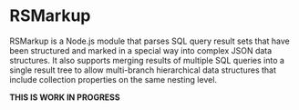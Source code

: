 # RSMarkup

RSMarkup is a Node.js module that parses SQL query result sets that have been structured and marked in a special way into complex JSON data structures. It also supports merging results of multiple SQL queries into a single result tree to allow multi-branch hierarchical data structures that include collection properties on the same nesting level.

**THIS IS WORK IN PROGRESS**
